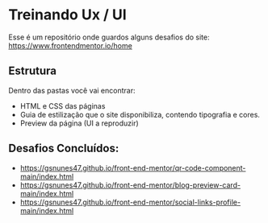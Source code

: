 # Treinando Ux / UI

Esse é um repositório onde guardos alguns desafios do site: https://www.frontendmentor.io/home

## Estrutura

Dentro das pastas você vai encontrar:

- HTML e CSS das páginas
- Guia de estilização que o site disponibiliza, contendo tipografia e cores.
- Preview da página (UI a reproduzir)

## Desafios Concluídos:

- https://gsnunes47.github.io/front-end-mentor/qr-code-component-main/index.html
- https://gsnunes47.github.io/front-end-mentor/blog-preview-card-main/index.html
- https://gsnunes47.github.io/front-end-mentor/social-links-profile-main/index.html

